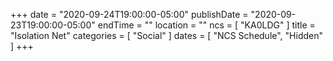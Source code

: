 +++
date = "2020-09-24T19:00:00-05:00"
publishDate = "2020-09-23T19:00:00-05:00"
endTime = ""
location = ""
ncs = [ "KA0LDG" ]
title = "Isolation Net"
categories = [ "Social" ]
dates = [ "NCS Schedule", "Hidden" ]
+++
